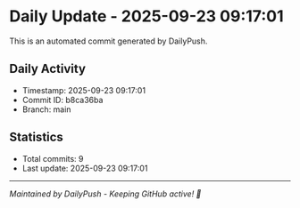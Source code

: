 # Daily Update - 2025-09-23 09:17:01

This is an automated commit generated by DailyPush.

## Daily Activity
- Timestamp: 2025-09-23 09:17:01
- Commit ID: b8ca36ba
- Branch: main

## Statistics
- Total commits: 9
- Last update: 2025-09-23 09:17:01

---
*Maintained by DailyPush - Keeping GitHub active! 🚀*
